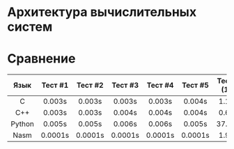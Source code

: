 # Архитектура вычислительных систем

# Сравнение
| Язык           | Тест #1        | Тест #2        | Тест #3        | Тест #4        | Тест #5        | Тест #6 (10k)  |
|     :---:      |     :---:      |     :---:      |     :---:      |     :---:      |     :---:      |     :---:      |
| C              |    0.003s      |    0.003s      |    0.003s      |    0.003s      |    0.004s      |     1.173s     |
| C++            |    0.003s      |    0.003s      |    0.004s      |    0.004s      |    0.004s      |     0.614s     |
| Python         |    0.005s      |    0.005s      |    0.006s      |    0.006s      |    0.005s      |     37.710s    |
| Nasm           |    0.0001s     |    0.0001s     |    0.0001s     |    0.0001s     |    0.0001s     |     1.960s     |
